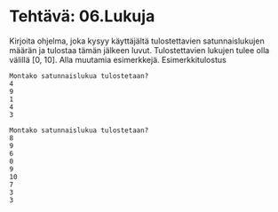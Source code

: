 # Tehtävä: 06.Lukuja

Kirjoita ohjelma, joka kysyy käyttäjältä tulostettavien satunnaislukujen 
määrän ja tulostaa tämän jälkeen luvut. Tulostettavien lukujen tulee olla 
välillä [0, 10]. Alla muutamia esimerkkejä.
Esimerkkitulostus

```
Montako satunnaislukua tulostetaan?
4
9
1
4
3
```

```
Montako satunnaislukua tulostetaan?
8
9
6
0
9
10
7
3
3
```
